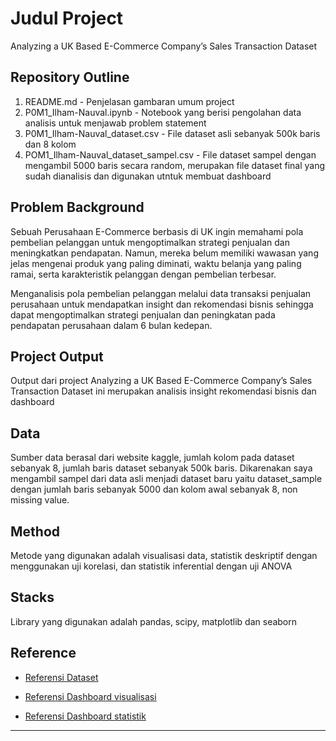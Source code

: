 # Judul Project

Analyzing a UK Based E-Commerce Company’s Sales Transaction Dataset

## Repository Outline

1. README.md - Penjelasan gambaran umum project
2. P0M1_Ilham-Nauval.ipynb - Notebook yang berisi pengolahan data analisis untuk menjawab problem statement
3. P0M1_Ilham-Nauval_dataset.csv - File dataset asli sebanyak 500k baris dan 8 kolom
4. POM1_Ilham-Nauval_dataset_sampel.csv - File dataset sampel dengan mengambil 5000 baris secara random, merupakan file dataset final yang sudah dianalisis dan digunakan utntuk membuat dashboard

## Problem Background

Sebuah Perusahaan E-Commerce berbasis di UK ingin memahami pola pembelian pelanggan untuk mengoptimalkan strategi penjualan dan meningkatkan pendapatan. Namun, mereka belum memiliki wawasan yang jelas mengenai produk yang paling diminati, waktu belanja yang paling ramai, serta karakteristik pelanggan dengan pembelian terbesar.

Menganalisis pola pembelian pelanggan melalui data transaksi penjualan perusahaan untuk mendapatkan insight dan rekomendasi bisnis sehingga dapat mengoptimalkan strategi penjualan dan peningkatan pada pendapatan perusahaan dalam 6 bulan kedepan.


## Project Output

Output dari project Analyzing a UK Based E-Commerce Company’s Sales Transaction Dataset ini merupakan analisis insight rekomendasi bisnis dan dashboard

## Data

Sumber data berasal dari website kaggle, jumlah kolom pada dataset sebanyak 8, jumlah baris dataset sebanyak 500k baris. Dikarenakan saya mengambil sampel dari data asli menjadi dataset baru yaitu dataset_sample dengan jumlah baris sebanyak 5000 dan kolom awal sebanyak 8, non missing value.

## Method
Metode yang digunakan adalah visualisasi data, statistik deskriptif dengan menggunakan uji korelasi, dan statistik inferential dengan uji ANOVA

## Stacks
Library yang digunakan adalah pandas, scipy, matplotlib dan seaborn

## Reference

- [Referensi Dataset](https://www.kaggle.com/datasets/gabrielramos87/an-online-shop-business/data)

- [Referensi Dashboard visualisasi](https://public.tableau.com/app/profile/ilham.andrika/viz/M1_IlhamNauvalAndrika/Visualisasi)

- [Referensi Dashboard statistik](https://public.tableau.com/app/profile/ilham.andrika/viz/M1_IlhamNauvalAndrika_statistik/Statistik?publish=yes)
---
